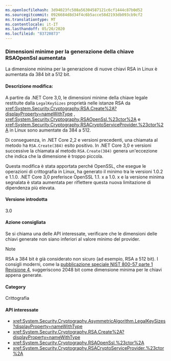 ```yaml
---
ms.openlocfilehash: 3d94023fc508a56304587121c6cf1444c87b0d52
ms.sourcegitcommit: 0926684d8d34f4c6b5acce58d2193db093cb9cf2
ms.translationtype: MT
ms.contentlocale: it-IT
ms.lasthandoff: 05/20/2020
ms.locfileid: "83720873"
---
```

### <a name="minimum-size-for-rsaopenssl-key-generation-has-increased"></a>Dimensioni minime per la generazione della chiave RSAOpenSsl aumentata

La dimensione minima per la generazione di nuove chiavi RSA in Linux è aumentata da 384 bit a 512 bit.

#### <a name="change-description"></a>Descrizione modifica:

A partire da .NET Core 3,0, le dimensioni minime della chiave legale restituite dalla `LegalKeySizes` proprietà nelle istanze RSA da <xref:System.Security.Cryptography.RSA.Create%2A?displayProperty=nameWithType> , <xref:System.Security.Cryptography.RSAOpenSsl.%23ctor%2A> e <xref:System.Security.Cryptography.RSACryptoServiceProvider.%23ctor%2A> in Linux sono aumentate da 384 a 512.

Di conseguenza, in .NET Core 2,2 e versioni precedenti, una chiamata al metodo ha `RSA.Create(384)` esito positivo. In .NET Core 3,0 e versioni successive la chiamata al metodo `RSA.Create(384)` genera un'eccezione che indica che la dimensione è troppo piccola.

Questa modifica è stata apportata perché OpenSSL, che esegue le operazioni di crittografia in Linux, ha generato il minimo tra le versioni 1.0.2 e 1.1.0. .NET Core 3,0 preferisce OpenSSL 1.1. x a 1.0. x e la versione minima segnalata è stata aumentata per riflettere questa nuova limitazione di dipendenza più elevata.

#### <a name="version-introduced"></a>Versione introdotta

3.0

#### <a name="recommended-action"></a>Azione consigliata

Se si chiama una delle API interessate, verificare che le dimensioni delle chiavi generate non siano inferiori al valore minimo del provider.

> [!NOTE]
> RSA a 384 bit è già considerato non sicuro (ad esempio, RSA a 512 bit). I consigli moderni, come la [pubblicazione speciale NIST 800-57 parte 1 Revisione 4](https://nvlpubs.nist.gov/nistpubs/SpecialPublications/NIST.SP.800-57pt1r4.pdf), suggeriscono 2048 bit come dimensione minima per le chiavi appena generate.

#### <a name="category"></a>Category

Crittografia

#### <a name="affected-apis"></a>API interessate

- <xref:System.Security.Cryptography.AsymmetricAlgorithm.LegalKeySizes?displayProperty=nameWithType>
- <xref:System.Security.Cryptography.RSA.Create%2A?displayProperty=nameWithType>
- <xref:System.Security.Cryptography.RSAOpenSsl.%23ctor%2A>
- <xref:System.Security.Cryptography.RSACryptoServiceProvider.%23ctor%2A>

<!--
#### Affected APIs

- `P:System.Security.Cryptography.AsymmetricAlgorithm.LegalKeySizes`
- `Overload:System.Security.Cryptography.RSA.Create`
- `Overload:System.Security.Cryptography.RSAOpenSsl.#ctor`
- `Overload:System.Security.Cryptography.RSACryptoServiceProvider.#ctor`

-->

